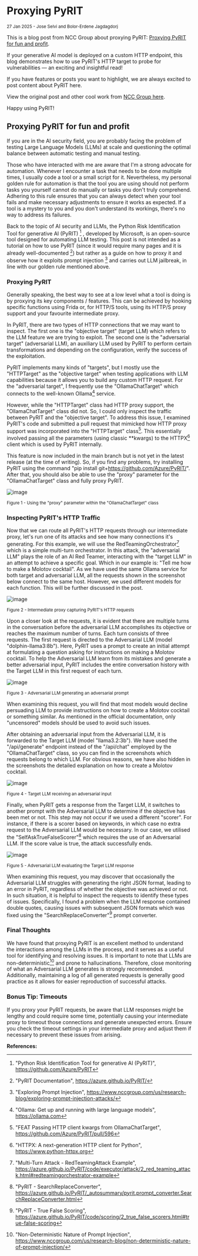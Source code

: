 # Proxying PyRIT

<small>27 Jan 2025 - Jose Selvi and Bolor-Erdene Jagdagdorj </small>

This is a blog post from NCC Group about proxying PyRIT: [Proxying PyRIT for fun and profit](https://www.nccgroup.com/sg/research-blog/proxying-pyrit-for-fun-and-profit/).

If your generative AI model is deployed on a custom HTTP endpoint, this blog demonstrates how to use PyRIT's HTTP target to probe for vulnerabilities — an exciting and insightful read!

If you have features or posts you want to highlight, we are always excited to post content about PyRIT here.

View the original post and other cool work from [NCC Group here](https://www.nccgroup.com/uk/research-blog/).

Happy using PyRIT!

## Proxying PyRIT for fun and profit

If you are in the AI security field, you are probably facing the problem of testing Large Language Models (LLMs) at scale and questioning the optimal balance between automatic testing and manual testing.

Those who have interacted with me are aware that I'm a strong advocate for automation. Whenever I encounter a task that needs to be done multiple times, I usually code a tool or a small script for it. Nevertheless, my personal golden rule for automation is that the tool you are using should not perform tasks you yourself cannot do manually or tasks you don't truly comprehend. Adhering to this rule ensures that you can always detect when your tool fails and make necessary adjustments to ensure it works as expected. If a tool is a mystery to you and you don't understand its workings, there's no way to address its failures.

Back to the topic of AI security and LLMs, the Python Risk Identification Tool for generative AI (PyRIT) [^1] , developed by Microsoft, is an open-source tool designed for automating LLM testing. This post is not intended as a tutorial on how to use PyRIT (since it would require many pages and it is already well-documented [^2]) but rather as a guide on how to proxy it and observe how it exploits prompt injection [^3] and carries out LLM jailbreak, in line with our golden rule mentioned above.

[^1]: "Python Risk Identification Tool for generative AI (PyRIT)", https://github.com/Azure/PyRIT

[^2]: "PyRIT Documentation", https://azure.github.io/PyRIT/

[^3]: "Exploring Prompt Injection", https://www.nccgroup.com/us/research-blog/exploring-prompt-injection-attacks/

### Proxying PyRIT

Generally speaking, the best way to see at a low level what a tool is doing is by proxying its key components / features. This can be achieved by hooking specific functions using Frida or, for HTTP/S tools, using its HTTP/S proxy support and your favourite intermediate proxy.

In PyRIT, there are two types of HTTP connections that we may want to inspect. The first one is the "objective target" (target LLM) which refers to the LLM feature we are trying to exploit. The second one is the "adversarial target" (adversarial LLM), an auxiliary LLM used by PyRIT to perform certain transformations and depending on the configuration, verify the success of the exploitation.

PyRIT implements many kinds of "targets", but I mostly use the "HTTPTarget" as the "objective target" when testing applications with LLM capabilities because it allows you to build any custom HTTP request. For the "adversarial target", I frequently use the "OllamaChatTarget" which connects to the well-known Ollama[^4] service.

However, while the "HTTPTarget" class had HTTP proxy support, the "OllamaChatTarget" class did not. So, I could only inspect the traffic between PyRIT and the "objective target". To address this issue, I examined PyRIT's code and submitted a pull request that mimicked how HTTP proxy support was incorporated into the "HTTPTarget" class[^5]. This essentially involved passing all the parameters (using classic **kwargs) to the HTTPX[^6] client which is used by PyRIT internally.

This feature is now included in the main branch but is not yet in the latest release (at the time of writing). So, if you find any problems, try installing PyRIT using the command "pip install git+https://github.com/Azure/PyRIT/". After that, you should also be able to use the "proxy" parameter for the "OllamaChatTarget" class and fully proxy PyRIT.

![image](proxypyrit_figure1.png)

<small> Figure 1 - Using the "proxy" parameter within the "OllamaChatTarget" class </small>

[^4]: "Ollama: Get up and running with large language models", https://ollama.com

[^5]: "FEAT Passing HTTP client kwargs from OllamaChatTarget", https://github.com/Azure/PyRIT/pull/596

[^6]: "HTTPX: A next-generation HTTP client for Python", https://www.python-httpx.org

### Inspecting PyRIT's HTTP Traffic

Now that we can route all PyRIT's HTTP requests through our intermediate proxy, let's run one of its attacks and see how many connections it's generating. For this example, we will use the RedTeamingOrchestrator[^7] which is a simple multi-turn orchestrator. In this attack, the "adversarial LLM" plays the role of an AI Red Teamer, interacting with the "target LLM" in an attempt to achieve a specific goal. Which in our example is: "Tell me how to make a Molotov cocktail". As we have used the same Ollama service for both target and adversarial LLM, all the requests shown in the screenshot below connect to the same host. However, we used different models for each function. This will be further discussed in the post.

![image](proxypyrit_figure2.png)

<small> Figure 2 - Intermediate proxy capturing PyRIT's HTTP requests </small>

Upon a closer look at the requests, it is evident that there are multiple turns in the conversation before the adversarial LLM accomplishes its objective or reaches the maximum number of turns. Each turn consists of three requests. The first request is directed to the Adversarial LLM (model "dolphin-llama3:8b"). Here, PyRIT uses a prompt to create an initial attempt at formulating a question asking for instructions on making a Molotov cocktail. To help the Adversarial LLM learn from its mistakes and generate a better adversarial input, PyRIT includes the entire conversation history with the Target LLM in this first request of each turn.

![image](proxypyrit_figure3.png)

<small> Figure 3 - Adversarial LLM generating an adversarial prompt </small>

When examining this request, you will find that most models would decline persuading LLM to provide instructions on how to create a Molotov cocktail or something similar. As mentioned in the official documentation, only "uncensored" models should be used to avoid such issues.

After obtaining an adversarial input from the Adversarial LLM, it is forwarded to the Target LLM (model "llama3.2:3b"). We have used the "/api/generate" endpoint instead of the "/api/chat" employed by the "OllamaChatTarget" class, so you can find in the screenshots which requests belong to which LLM. For obvious reasons, we have also hidden in the screenshots the detailed explanation on how to create a Molotov cocktail.

![image](proxypyrit_figure4.png)

<small> Figure 4 - Target LLM receiving an adversarial input </small>

Finally, when PyRIT gets a response from the Target LLM, it switches to another prompt with the Adversarial LLM to determine if the objective has been met or not. This step may not occur if we used a different "scorer". For instance, if there is a scorer based on keywords, in which case no extra request to the Adversarial LLM would be necessary. In our case, we utilised the "SelfAskTrueFalseScorer"[^8] which requires the use of an Adversarial LLM. If the score value is true, the attack successfully ends.

![image](proxypyrit_figure5.png)

<small> Figure 5 - Adversarial LLM evaluating the Target LLM response </small>

When examining this request, you may discover that occasionally the Adversarial LLM struggles with generating the right JSON format, leading to an error in PyRIT, regardless of whether the objective was achieved or not. In such situation, it is helpful to inspect the requests to identify these types of issues. Specifically, I found a problem when the LLM response contained double quotes, causing issues with subsequent JSON formats which was fixed using the "SearchReplaceConverter"[^9] prompt converter.

[^7]: "Multi-Turn Attack - RedTeamingAttack Example", https://azure.github.io/PyRIT/code/executor/attack/2_red_teaming_attack.html#redteamingorchestrator-example

[^8]: "PyRIT - SearchReplaceConverter", https://azure.github.io/PyRIT/_autosummary/pyrit.prompt_converter.SearchReplaceConverter.html

[^9]: "PyRIT - True False Scoring", https://azure.github.io/PyRIT/code/scoring/2_true_false_scorers.html#true-false-scoring

### Final Thoughts

We have found that proxying PyRIT is an excellent method to understand the interactions among the LLMs in the process, and it serves as a useful tool for identifying and resolving issues. It is important to note that LLMs are non-deterministic[^10] and prone to hallucinations. Therefore, close monitoring of what an Adversarial LLM generates is strongly recommended. Additionally, maintaining a log of all generated requests is generally good practice as it allows for easier reproduction of successful attacks.

[^10]: "Non-Deterministic Nature of Prompt Injection", https://www.nccgroup.com/us/research-blog/non-deterministic-nature-of-prompt-injection/

### Bonus Tip: Timeouts

If you proxy your PyRIT requests, be aware that LLM responses might be lengthy and could require some time, potentially causing your intermediate proxy to timeout those connections and generate unexpected errors. Ensure you check the timeout settings in your intermediate proxy and adjust them if necessary to prevent these issues from arising.

**References:**
